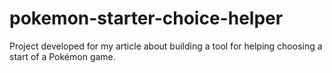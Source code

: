 # pokemon-starter-choice-helper
Project developed for my article about building a tool for helping choosing a start of a Pokémon game.
